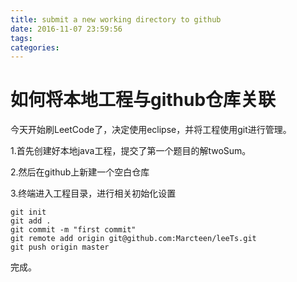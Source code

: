 ```yaml
---
title: submit a new working directory to github
date: 2016-11-07 23:59:56
tags:
categories:
---
```

# 如何将本地工程与github仓库关联
今天开始刷LeetCode了，决定使用eclipse，并将工程使用git进行管理。
<!--more-->
1.首先创建好本地java工程，提交了第一个题目的解twoSum。

2.然后在github上新建一个空白仓库

3.终端进入工程目录，进行相关初始化设置

	git init
	git add .
	git commit -m "first commit"
	git remote add origin git@github.com:Marcteen/leeTs.git
	git push origin master
完成。


